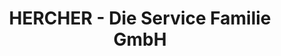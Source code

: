 ---
title: "HERCHER - Die Service Familie GmbH"
url: /leipzig/hercher-die-service-familie-gmbh/
shop: Autohaus
---